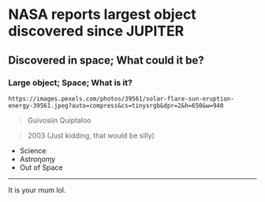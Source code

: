 # NASA reports largest object discovered since JUPITER

## Discovered in space; What could it be?

### Large object; Space; What is it?

`https://images.pexels.com/photos/39561/solar-flare-sun-eruption-energy-39561.jpeg?auto=compress&cs=tinysrgb&dpr=2&h=650&w=940`

> Guivosiin Quiptaloo

> 2003 (Just kidding, that would be silly)

- Science
- Astroɳoɱy
- Out of Space

---

It is your mum lol.